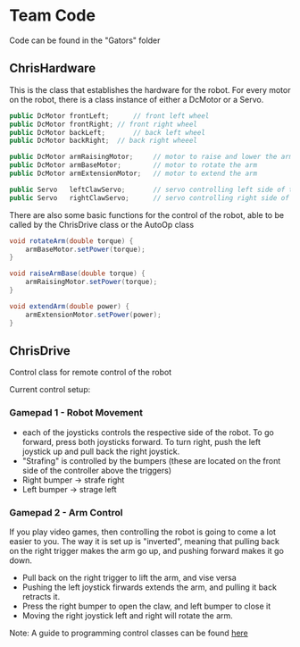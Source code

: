 # Team Code

Code can be found in the "Gators" folder

## ChrisHardware
This is the class that establishes the hardware for the robot.
For every motor on the robot, there is a class instance of either a DcMotor or a Servo.

```java
public DcMotor frontLeft;      // front left wheel
public DcMotor frontRight; // front right wheel
public DcMotor backLeft;       // back left wheel
public DcMotor backRight;  // back right wheeel

public DcMotor armRaisingMotor;     // motor to raise and lower the arm
public DcMotor armBaseMotor;        // motor to rotate the arm
public DcMotor armExtensionMotor;   // motor to extend the arm

public Servo   leftClawServo;       // servo controlling left side of the claw
public Servo   rightClawServo;      // servo controlling right side of the claw
```

There are also some basic functions for the control of the robot, able to be called by the ChrisDrive class or the AutoOp class

```java
void rotateArm(double torque) {
    armBaseMotor.setPower(torque);
}

void raiseArmBase(double torque) {
    armRaisingMotor.setPower(torque);
}

void extendArm(double power) {
    armExtensionMotor.setPower(power);
}
```

## ChrisDrive
Control class for remote control of the robot

Current control setup:
### Gamepad 1 - Robot Movement
 * each of the joysticks controls the respective side of the robot. To go forward, press both joysticks forward. To turn right, push the left joystick up and pull back the right joystick.
 * "Strafing" is controlled by the bumpers (these are located on the front side of the controller above the triggers)
 * Right bumper -> strafe right
 * Left bumper  -> strage left
 
 ### Gamepad 2 - Arm Control
 If you play video games, then controlling the robot is going to come a lot easier to you. The way it is set up is "inverted", meaning that pulling back on the right trigger makes the arm go up, and pushing forward makes it go down.
 * Pull back on the right trigger to lift the arm, and vise versa
 * Pushing the left joystick firwards extends the arm, and pulling it back retracts it.
 * Press the right bumper to open the claw, and left bumper to close it
 * Moving the right joystick left and right will rotate the arm.

Note: A guide to programming control classes can be found [here](https://github.com/ftctechnh/ftc_app/blob/master/TeamCode/src/main/java/org/firstinspires/ftc/teamcode/readme.md)

